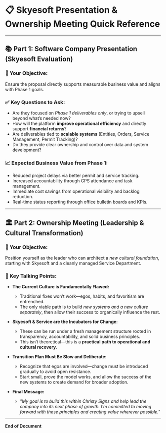 # 📋 Skyesoft Presentation & Ownership Meeting Quick Reference

---

## 📚 Part 1: Software Company Presentation (Skyesoft Evaluation)

### 🎯 Your Objective:
Ensure the proposal directly supports measurable business value and aligns with Phase 1 goals.

### ✅ Key Questions to Ask:
- Are they focused on *Phase 1 deliverables only*, or trying to upsell beyond what’s needed now?
- How will the platform **improve operational efficiency** and directly support **financial returns**?
- Are deliverables tied to **scalable systems** (Entities, Orders, Service Management, Permit Tracking)?
- Do they provide clear ownership and control over data and system development?

### 📈 Expected Business Value from Phase 1:
- Reduced project delays via better permit and service tracking.
- Increased accountability through GPS attendance and task management.
- Immediate cost savings from operational visibility and backlog reduction.
- Real-time status reporting through office bulletin boards and KPIs.

---

## 🏛 Part 2: Ownership Meeting (Leadership & Cultural Transformation)

### 🎯 Your Objective:
Position yourself as the leader who can architect a *new cultural foundation*, starting with Skyesoft and a cleanly managed Service Department.

### 🧩 Key Talking Points:
- **The Current Culture is Fundamentally Flawed:**
  - Traditional fixes won’t work—egos, habits, and favoritism are entrenched.
  - The only viable path is to build *new systems and a new culture separately*, then allow their success to organically influence the rest.

- **Skyesoft & Service are the Incubators for Change:**
  - These can be run under a fresh management structure rooted in transparency, accountability, and solid business principles.
  - This isn’t theoretical—this is a **practical path to operational and cultural recovery**.

- **Transition Plan Must Be Slow and Deliberate:**
  - Recognize that egos are involved—change must be introduced gradually to avoid open resistance.
  - Start small, prove the model works, and allow the success of the new systems to create demand for broader adoption.

- **Final Message:**
  - *"My goal is to build this within Christy Signs and help lead the company into its next phase of growth. I’m committed to moving forward with these principles and creating value wherever possible."*

---

**End of Document**
